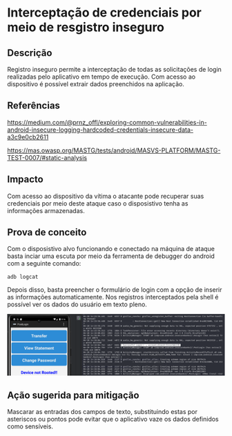 # Interceptação de credenciais por meio de resgistro inseguro

## Descrição

Registro inseguro permite a interceptação de todas as solicitações de login realizadas pelo aplicativo em tempo de execução. Com acesso ao dispositivo é possível extrair dados preenchidos na aplicação.

## Referências

https://medium.com/@prnz_offl/exploring-common-vulnerabilities-in-android-insecure-logging-hardcoded-credentials-insecure-data-a3c9e0cb2611

https://mas.owasp.org/MASTG/tests/android/MASVS-PLATFORM/MASTG-TEST-0007/#static-analysis

## Impacto

Com acesso ao dispositivo da vítima o atacante pode recuperar suas credenciais por meio deste ataque caso o disposistivo tenha as informações armazenadas.

## Prova de conceito

Com o disposistivo alvo funcionando e conectado na máquina de ataque basta inciar uma escuta por meio da ferramenta de debugger do android com a seguinte comando:

```
adb logcat
```
Depois disso, basta preencher o formulário de login com a opção de inserir as informações automaticamente. Nos registros interceptados pela shell é possível ver os dados do usuário em texto pleno.

![log_cat](.img/log_cat.png)

## Ação sugerida para mitigação

Mascarar as entradas dos campos de texto, substituindo estas por asteriscos ou pontos pode evitar que o aplicativo vaze os dados definidos como sensíveis.
